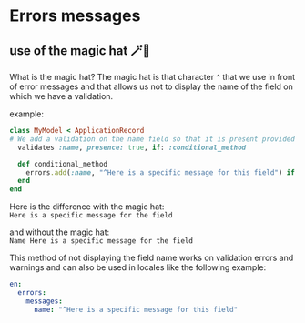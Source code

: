 # Errors messages

## use of the magic hat  🪄🎩

What is the magic hat? The magic hat is that character `^` that we use in front of error messages and that allows us not to display the name of the field on which we have a validation.

example:

```ruby
class MyModel < ApplicationRecord
# We add a validation on the name field so that it is present provided that true
  validates :name, presence: true, if: :conditional_method

  def conditional_method
    errors.add(:name, "^Here is a specific message for this field") if true
  end
end
```

Here is the difference with the magic hat:
<br />
`Here is a specific message for the field`

and without the magic hat:
<br />
`Name Here is a specific message for the field`


This method of not displaying the field name works on validation errors and warnings and can also be used in locales like the following example:

```yaml
en:
  errors:
    messages:
      name: "^Here is a specific message for this field"
```